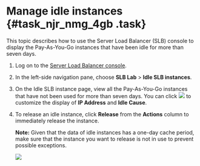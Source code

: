 # Manage idle instances {#task_njr_nmg_4gb .task}

This topic describes how to use the Server Load Balancer \(SLB\) console to display the Pay-As-You-Go instances that have been idle for more than seven days.

1.  Log on to the [Server Load Balancer console](https://slb.console.aliyun.com/slb). 
2.  In the left-side navigation pane, choose **SLB Lab** \> **Idle SLB instances**. 
3.  On the Idle SLB instance page, view all the Pay-As-You-Go instances that have not been used for more than seven days. You can click **![](images/38070_en-US.png)** to customize the display of **IP Address** and **Idle Cause**. 
4.  To release an idle instance, click **Release** from the **Actions** column to immediately release the instance. 

    **Note:** Given that the data of idle instances has a one-day cache period, make sure that the instance you want to release is not in use to prevent possible exceptions.

    ![](http://static-aliyun-doc.oss-cn-hangzhou.aliyuncs.com/assets/img/119747/156454836338074_en-US.png) 



